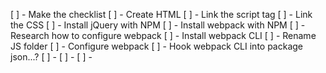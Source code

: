 [ ] - Make the checklist
[ ] - Create HTML
[ ] - Link the script tag
[ ] - Link the CSS
[ ] - Install jQuery with NPM
[ ] - Install webpack with NPM
[ ] - Research how to configure webpack
[ ] - Install webpack CLI
[ ] - Rename JS folder
[ ] - Configure webpack
[ ] - Hook webpack CLI into package json...?
[ ] -
[ ] -
[ ] -
